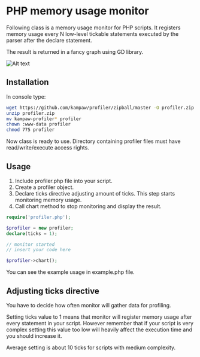 # PHP memory usage monitor

Following class is a memory usage monitor for PHP scripts.
It registers memory usage every N low-level tickable statements
executed by the parser after the declare statement.

The result is returned in a fancy graph using GD library.

![Alt text](http://cloud.github.com/downloads/kampaw/profiler/example.png)

## Installation

In console type:

```bash
wget https://github.com/kampaw/profiler/zipball/master -O profiler.zip
unzip profiler.zip
mv kampaw-profiler* profiler
chown :www-data profiler
chmod 775 profiler
```
Now class is ready to use.
Directory containing profiler files must have read/write/execute access rights.

## Usage

1. Include profiler.php file into your script.
2. Create a profiler object.
3. Declare ticks directive adjusting amount of ticks.
   This step starts monitoring memory usage.
4. Call chart method to stop monitoring and display the result.

```php
require('profiler.php');

$profiler = new profiler;
declare(ticks = 1);

// monitor started
// insert your code here

$profiler->chart();
```

You can see the example usage in example.php file.

## Adjusting ticks directive

You have to decide how often monitor will gather data for profiling.

Setting ticks value to 1 means that monitor will register memory usage
after every statement in your script.
However remember that if your script is very complex setting this value too low 
will heavily affect the execution time and you should increase it.

Average setting is about 10 ticks for scripts with medium complexity.